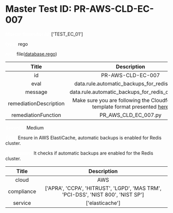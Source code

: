 



# Master Test ID: PR-AWS-CLD-EC-007


***<font color="white">Master Snapshot Id:</font>*** ['TEST_EC_01']

***<font color="white">type:</font>*** rego

***<font color="white">rule:</font>*** file([database.rego])  
  
  
  
  

|Title|Description|
| :---: | :---: |
|id|PR-AWS-CLD-EC-007|
|eval|data.rule.automatic_backups_for_redis_cluster|
|message|data.rule.automatic_backups_for_redis_cluster_err|
|remediationDescription|Make sure you are following the Cloudformation template format presented <a href='https://boto3.amazonaws.com/v1/documentation/api/latest/reference/services/elasticache.html#ElastiCache.Client.describe_cache_clusters' target='_blank'>here</a>|
|remediationFunction|PR_AWS_CLD_EC_007.py|


***<font color="white">Severity:</font>*** Medium

***<font color="white">Title:</font>*** Ensure in AWS ElastiCache, automatic backups is enabled for Redis cluster.

***<font color="white">Description:</font>*** It checks if automatic backups are enabled for the Redis cluster.  
  
  

|Title|Description|
| :---: | :---: |
|cloud|AWS|
|compliance|['APRA', 'CCPA', 'HITRUST', 'LGPD', 'MAS TRM', 'PCI-DSS', 'NIST 800', 'NIST SP']|
|service|['elasticache']|



[database.rego]: https://github.com/prancer-io/prancer-compliance-test/tree/master/aws/cloud/database.rego
